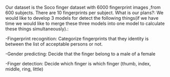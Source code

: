 Our dataset is the Soco finger dataset with 6000 fingerprint images ,from 600 subjects.
There are 10 fingerprints per subject.
What is our plans?:
We would like to develop 3 models for detect the following things(if we have time we
would like to merge these three models into one model to calculate these things
simultaneously).:

-Fingerprint recognition: Categorize fingerprints that they identity is between the
list of acceptable persons or not.

-Gender predicting: Decide that the finger belong to a male of a female
   
-Finger detection: Decide which finger is which finger (thumb, index, middle, ring,
little)
